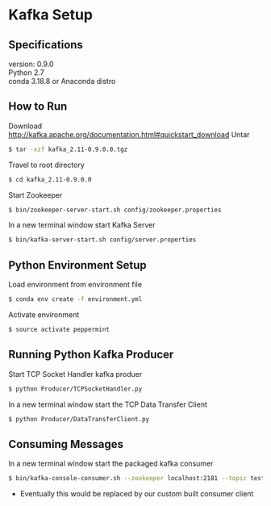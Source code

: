 # Kafka Setup
## Specifications
version: 0.9.0<br>
Python 2.7<br>
conda 3.18.8 or Anaconda distro<br>
## How to Run
Download
http://kafka.apache.org/documentation.html#quickstart_download
Untar
```bash 
$ tar -xzf kafka_2.11-0.9.0.0.tgz
```
Travel to root directory
```bash 
$ cd kafka_2.11-0.9.0.0
```
Start Zookeeper
```bash 
$ bin/zookeeper-server-start.sh config/zookeeper.properties
```
In a new terminal window start Kafka Server
```bash 
$ bin/kafka-server-start.sh config/server.properties
```
## Python Environment Setup
Load environment from environment file
```bash 
$ conda env create -f environment.yml
```
Activate environment
```bash 
$ source activate peppermint
```
## Running Python Kafka Producer
Start TCP Socket Handler kafka produer
```bash 
$ python Producer/TCPSocketHandler.py
```
In a new terminal window start the TCP Data Transfer Client
```bash 
$ python Producer/DataTransferClient.py
```

## Consuming Messages
In a new terminal window start the packaged kafka consumer
```bash 
$ bin/kafka-console-consumer.sh --zookeeper localhost:2181 --topic test_topic --from-beginning
```
* Eventually this would be replaced by our custom built consumer client


